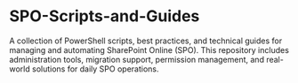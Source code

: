 # SPO-Scripts-and-Guides
A collection of PowerShell scripts, best practices, and technical guides for managing and automating SharePoint Online (SPO). This repository includes administration tools, migration support, permission management, and real-world solutions for daily SPO operations.
